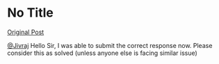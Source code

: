 # No Title

[Original Post](https://discourse.onlinedegree.iitm.ac.in/t/161120/86)

<p><a class="mention" href="/u/jivraj">@Jivraj</a> Hello Sir, I was able to submit the correct response now. Please consider this as solved (unless anyone else is facing similar issue)</p>